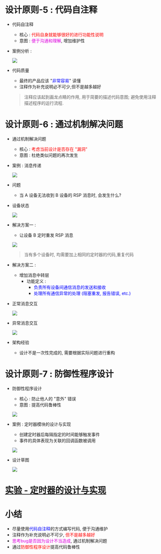 # 设计原则-5 : 代码自注释
- 代码自注释
    - 核心 : <font color=red>代码自身就能够很好的进行功能性说明</font>
    - 意图 : <font color=#d0d>便于沟通和理解</font>, 增加维护性

- 案例分析 :

    ![](_v_images_20/1.png)

- 代码质量
    - 最终的产品应该 "<font color=blue>非常容易</font>" 读懂
    - 注释作为补充说明必不可少,但不是越多越好
    > 注释应该起到画龙点睛的作用, 用于简要的描述代码意图; 避免使用注释描述程序的运行流程.

# 设计原则-6 : 通过机制解决问题
- 通过机制解决问题
    - 核心 : <font color=red>考虑当前设计是否存在 "漏洞"</font>
    - 意图 : 杜绝类似问题的再次发生

- 案例 : 消息传递

    ![](_v_images_20/2.png)

- 问题
    - 当 A 设备无法收到 B 设备的 RSP 消息时, 会发生什么?

- 设备状态

    ![](_v_images_20/3.png)

- 解决方案一 :
    - 让设备 B 定时重发 RSP 消息

    ![](_v_images_20/4.png)
    > 当有多个设备时, 均需要加上相同的定时器的代码,重复代码

- 解决方案二 :
    - 增加消息中转层
        - 功能定义 :
            - <font color=blue>负责所有设备间通信消息的发送和接收</font>
            - <font color=blue>处理所有通信异常的处理 (阻塞重发, 报告错误, etc.)</font>

- 正常消息交互

    ![](_v_images_20/5.png)

- 异常消息交互

    ![](_v_images_20/6.png)

- 架构经验
    - 设计不是一次性完成的, 需要根据实际问题进行重构

# 设计原则-7 : 防御性程序设计
- 防御性程序设计
    - 核心 : 防止他人的 "意外" 错误
    - 意图 : 提高代码鲁棒性

    ![](_v_images_20/7.png)

- 案例 : 定时器模块的设计与实现
    - 创建定时器后每隔指定的时间能够触发事件
    - 事件的具体表现为关联的回调函数被调用

    ![](_v_images_20/8.png)

- 设计草图

    ![](_v_images_20/9.png)

# [<u>实验 - 定时器的设计与实现</u>](code/20_设计,软件质量之本-下)


# 小结
- 尽量使用<font color=blue>代码自注释</font>的方式编写代码, 便于沟通维护
- 注释作为补充说明必不可少, <font color=red>但不是越多越好</font>
- <font color=#d0d>思考bug是否因为设计不当造成</font>, 通过机制解决问题
- 通过<font color=red>防御性程序设计</font>提高代码鲁棒性
